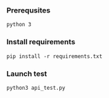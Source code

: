 ### Prerequsites

`python 3`

### Install requirements

`pip install -r requirements.txt`

### Launch test

`python3 api_test.py`
